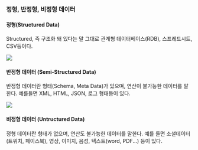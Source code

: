 ### 정형, 반정형, 비정형 데이터

#### 정형(Structured Data)

Structured, 즉 구조화 돼 있다는 말 그대로 관계형 데이터베이스(RDB), 스프레드시트, CSV등이다.

<img src="https://t1.daumcdn.net/cfile/tistory/99AB633F5B7275EA26?download">

#### 반정형 데이터 (Semi-Structured Data)

반정형 데이터란 형태(Schema, Meta Data)가 있으며, 연산이 불가능한 데이터를 말한다. 예를들면 XML, HTML, JSON, 로그 형태등이 있다.

<img src="https://t1.daumcdn.net/cfile/tistory/9963A24B5B7277BC27">

#### 비정형 데이터 (Untructured Data)

정형 데이터란 형태가 없으며, 연산도 불가능한 데이터를 말한다. 예를 들면 소셜데이터(트위치, 페이스북), 영상, 이미지, 음성, 텍스트(word, PDF...) 등이 있다.
